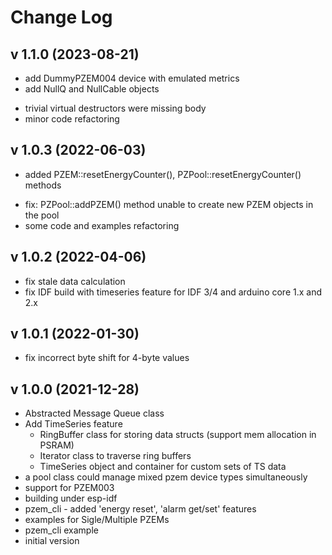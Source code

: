 # Change Log

## v 1.1.0 (2023-08-21)
+ add DummyPZEM004 device with emulated metrics 
+ add NullQ and NullCable objects
* trivial virtual destructors were missing body
* minor code refactoring

## v 1.0.3 (2022-06-03)
 + added  PZEM::resetEnergyCounter(), PZPool::resetEnergyCounter() methods
 * fix: PZPool::addPZEM() method unable to create new PZEM objects in the pool
 * some code and examples refactoring

## v 1.0.2 (2022-04-06)
 * fix stale data calculation
 * fix IDF build with timeseries feature for IDF 3/4 and arduino core 1.x and 2.x 

## v 1.0.1 (2022-01-30)
 - fix incorrect byte shift for 4-byte values
## v 1.0.0 (2021-12-28)
 - Abstracted Message Queue class
 - Add TimeSeries feature
   - RingBuffer class for storing data structs (support mem allocation in PSRAM)
   - Iterator class to traverse ring buffers
   - TimeSeries object and container for custom sets of TS data
 - a pool class could manage mixed pzem device types simultaneously
 - support for PZEM003
 - building under esp-idf
 - pzem_cli - added 'energy reset', 'alarm get/set' features
 - examples for Sigle/Multiple PZEMs
 - pzem_cli example
 - initial version